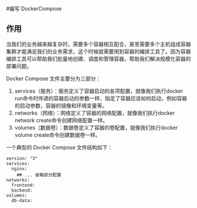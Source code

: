 #编写 DockerCompose

## 作用

当我们的业务越来越复杂时，需要多个容器相互配合，甚至需要多个主机组成容器集群才能满足我们的业务需求，这个时候就需要用到容器的编排工具了。因为容器编排工具可以帮助我们批量地创建、调度和管理容器，帮助我们解决规模化容器的部署问题。

Docker Compose 文件主要分为三部分：  
1. services（服务）：服务定义了容器启动的各项配置，就像我们执行docker run命令时传递的容器启动的参数一样，指定了容器应该如何启动，例如容器的启动参数，容器的镜像和环境变量等。
2. networks（网络）：网络定义了容器的网络配置，就像我们执行docker network create命令创建网络配置一样。
3. volumes（数据卷）：数据卷定义了容器的卷配置，就像我们执行docker volume create命令创建数据卷一样。

一个典型的 Docker Compose 文件结构如下：  
```
version: "3"
services:
  nginx:
    ## ... 省略部分配置
networks:
  frontend:
  backend:
volumes:
  db-data:
```

